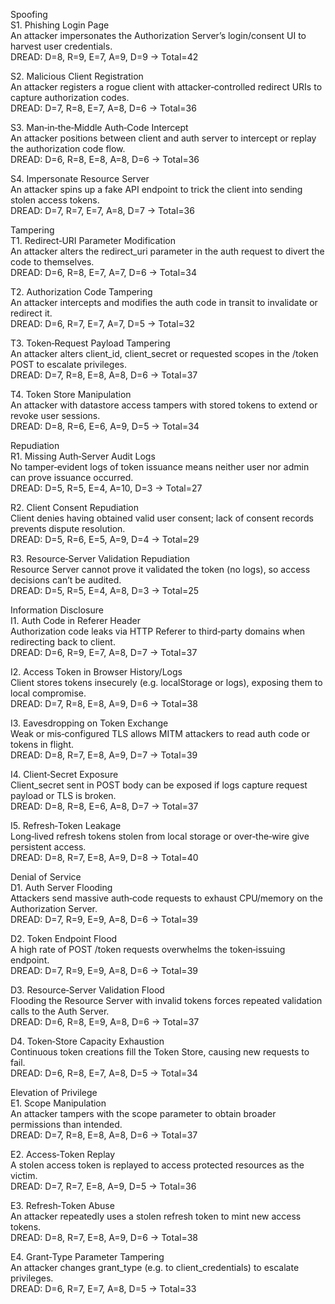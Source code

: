 Spoofing  
S1. Phishing Login Page  
An attacker impersonates the Authorization Server’s login/consent UI to harvest user credentials.  
DREAD: D=8, R=9, E=7, A=9, D=9 → Total=42  

S2. Malicious Client Registration  
An attacker registers a rogue client with attacker‑controlled redirect URIs to capture authorization codes.  
DREAD: D=7, R=8, E=7, A=8, D=6 → Total=36  

S3. Man‑in‑the‑Middle Auth‑Code Intercept  
An attacker positions between client and auth server to intercept or replay the authorization code flow.  
DREAD: D=6, R=8, E=8, A=8, D=6 → Total=36  

S4. Impersonate Resource Server  
An attacker spins up a fake API endpoint to trick the client into sending stolen access tokens.  
DREAD: D=7, R=7, E=7, A=8, D=7 → Total=36  


Tampering  
T1. Redirect‑URI Parameter Modification  
An attacker alters the redirect_uri parameter in the auth request to divert the code to themselves.  
DREAD: D=6, R=8, E=7, A=7, D=6 → Total=34  

T2. Authorization Code Tampering  
An attacker intercepts and modifies the auth code in transit to invalidate or redirect it.  
DREAD: D=6, R=7, E=7, A=7, D=5 → Total=32  

T3. Token‑Request Payload Tampering  
An attacker alters client_id, client_secret or requested scopes in the /token POST to escalate privileges.  
DREAD: D=7, R=8, E=8, A=8, D=6 → Total=37  

T4. Token Store Manipulation  
An attacker with datastore access tampers with stored tokens to extend or revoke user sessions.  
DREAD: D=8, R=6, E=6, A=9, D=5 → Total=34  


Repudiation  
R1. Missing Auth‑Server Audit Logs  
No tamper‑evident logs of token issuance means neither user nor admin can prove issuance occurred.  
DREAD: D=5, R=5, E=4, A=10, D=3 → Total=27  

R2. Client Consent Repudiation  
Client denies having obtained valid user consent; lack of consent records prevents dispute resolution.  
DREAD: D=5, R=6, E=5, A=9, D=4 → Total=29  

R3. Resource‑Server Validation Repudiation  
Resource Server cannot prove it validated the token (no logs), so access decisions can’t be audited.  
DREAD: D=5, R=5, E=4, A=8, D=3 → Total=25  


Information Disclosure  
I1. Auth Code in Referer Header  
Authorization code leaks via HTTP Referer to third‑party domains when redirecting back to client.  
DREAD: D=6, R=9, E=7, A=8, D=7 → Total=37  

I2. Access Token in Browser History/Logs  
Client stores tokens insecurely (e.g. localStorage or logs), exposing them to local compromise.  
DREAD: D=7, R=8, E=8, A=9, D=6 → Total=38  

I3. Eavesdropping on Token Exchange  
Weak or mis‑configured TLS allows MITM attackers to read auth code or tokens in flight.  
DREAD: D=8, R=7, E=8, A=9, D=7 → Total=39  

I4. Client‑Secret Exposure  
Client_secret sent in POST body can be exposed if logs capture request payload or TLS is broken.  
DREAD: D=8, R=8, E=6, A=8, D=7 → Total=37  

I5. Refresh‑Token Leakage  
Long‑lived refresh tokens stolen from local storage or over‑the‑wire give persistent access.  
DREAD: D=8, R=7, E=8, A=9, D=8 → Total=40  


Denial of Service  
D1. Auth Server Flooding  
Attackers send massive auth‐code requests to exhaust CPU/memory on the Authorization Server.  
DREAD: D=7, R=9, E=9, A=8, D=6 → Total=39  

D2. Token Endpoint Flood  
A high rate of POST /token requests overwhelms the token‐issuing endpoint.  
DREAD: D=7, R=9, E=9, A=8, D=6 → Total=39  

D3. Resource‑Server Validation Flood  
Flooding the Resource Server with invalid tokens forces repeated validation calls to the Auth Server.  
DREAD: D=6, R=8, E=9, A=8, D=6 → Total=37  

D4. Token‑Store Capacity Exhaustion  
Continuous token creations fill the Token Store, causing new requests to fail.  
DREAD: D=6, R=8, E=7, A=8, D=5 → Total=34  


Elevation of Privilege  
E1. Scope Manipulation  
An attacker tampers with the scope parameter to obtain broader permissions than intended.  
DREAD: D=7, R=8, E=8, A=8, D=6 → Total=37  

E2. Access‑Token Replay  
A stolen access token is replayed to access protected resources as the victim.  
DREAD: D=7, R=7, E=8, A=9, D=5 → Total=36  

E3. Refresh‑Token Abuse  
An attacker repeatedly uses a stolen refresh token to mint new access tokens.  
DREAD: D=8, R=7, E=8, A=9, D=6 → Total=38  

E4. Grant‑Type Parameter Tampering  
An attacker changes grant_type (e.g. to client_credentials) to escalate privileges.  
DREAD: D=6, R=7, E=7, A=8, D=5 → Total=33
